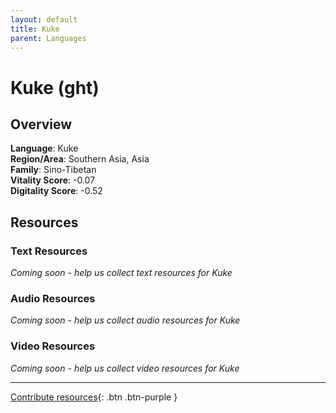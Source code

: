 ```yaml
---
layout: default
title: Kuke
parent: Languages
---
```


# Kuke (ght)

## Overview

**Language**: Kuke  
**Region/Area**: Southern Asia, Asia  
**Family**: Sino-Tibetan  
**Vitality Score**: -0.07  
**Digitality Score**: -0.52  

## Resources

### Text Resources
*Coming soon - help us collect text resources for Kuke*

### Audio Resources
*Coming soon - help us collect audio resources for Kuke*

### Video Resources
*Coming soon - help us collect video resources for Kuke*

---

[Contribute resources](https://fairtrain.github.io/){: .btn .btn-purple }
